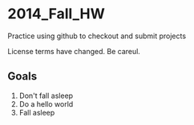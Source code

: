 2014_Fall_HW
============

Practice using github to checkout and submit projects

License terms have changed. Be careul.

Goals
-----
1. Don't fall asleep
2. Do a hello world
3. Fall asleep